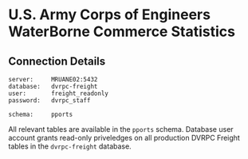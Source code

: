 # U.S. Army Corps of Engineers WaterBorne Commerce Statistics
## Connection Details
```
server:     MRUANE02:5432
database:   dvrpc-freight
user:       freight_readonly
password:   dvrpc_staff
​
schema:     pports
```
All relevant tables are available in the `pports` schema. Database user account grants read-only priveledges on all production DVRPC Freight tables in the `dvrpc-freight` database.